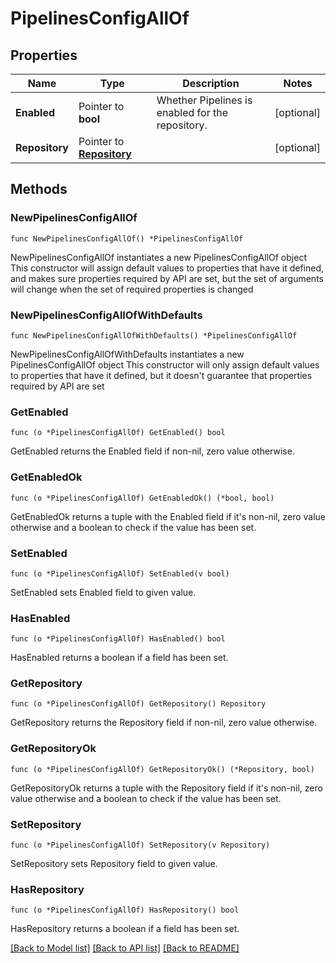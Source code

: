 # PipelinesConfigAllOf

## Properties

Name | Type | Description | Notes
------------ | ------------- | ------------- | -------------
**Enabled** | Pointer to **bool** | Whether Pipelines is enabled for the repository. | [optional] 
**Repository** | Pointer to [**Repository**](Repository.md) |  | [optional] 

## Methods

### NewPipelinesConfigAllOf

`func NewPipelinesConfigAllOf() *PipelinesConfigAllOf`

NewPipelinesConfigAllOf instantiates a new PipelinesConfigAllOf object
This constructor will assign default values to properties that have it defined,
and makes sure properties required by API are set, but the set of arguments
will change when the set of required properties is changed

### NewPipelinesConfigAllOfWithDefaults

`func NewPipelinesConfigAllOfWithDefaults() *PipelinesConfigAllOf`

NewPipelinesConfigAllOfWithDefaults instantiates a new PipelinesConfigAllOf object
This constructor will only assign default values to properties that have it defined,
but it doesn't guarantee that properties required by API are set

### GetEnabled

`func (o *PipelinesConfigAllOf) GetEnabled() bool`

GetEnabled returns the Enabled field if non-nil, zero value otherwise.

### GetEnabledOk

`func (o *PipelinesConfigAllOf) GetEnabledOk() (*bool, bool)`

GetEnabledOk returns a tuple with the Enabled field if it's non-nil, zero value otherwise
and a boolean to check if the value has been set.

### SetEnabled

`func (o *PipelinesConfigAllOf) SetEnabled(v bool)`

SetEnabled sets Enabled field to given value.

### HasEnabled

`func (o *PipelinesConfigAllOf) HasEnabled() bool`

HasEnabled returns a boolean if a field has been set.

### GetRepository

`func (o *PipelinesConfigAllOf) GetRepository() Repository`

GetRepository returns the Repository field if non-nil, zero value otherwise.

### GetRepositoryOk

`func (o *PipelinesConfigAllOf) GetRepositoryOk() (*Repository, bool)`

GetRepositoryOk returns a tuple with the Repository field if it's non-nil, zero value otherwise
and a boolean to check if the value has been set.

### SetRepository

`func (o *PipelinesConfigAllOf) SetRepository(v Repository)`

SetRepository sets Repository field to given value.

### HasRepository

`func (o *PipelinesConfigAllOf) HasRepository() bool`

HasRepository returns a boolean if a field has been set.


[[Back to Model list]](../README.md#documentation-for-models) [[Back to API list]](../README.md#documentation-for-api-endpoints) [[Back to README]](../README.md)



